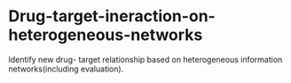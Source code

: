 # Drug-target-ineraction-on-heterogeneous-networks
Identify new drug- target relationship based on heterogeneous information networks(including evaluation).
